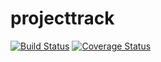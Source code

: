 # projecttrack
[![Build Status](https://secure.travis-ci.org/achieverprince/projecttrack.png?branch=master)](https://travis-ci.org/achieverprince/projecttrack)
[![Coverage Status](https://coveralls.io/repos/achieverprince/projecttrack/badge.svg?branch=master)](https://coveralls.io/r/achieverprince/projecttrack/?branch=master)
